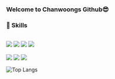 <!--
**Chanwoongs/Chanwoongs** is a ✨ _special_ ✨ repository because its `README.md` (this file) appears on your GitHub profile.

Here are some ideas to get you started:

- 🔭 I’m currently working on ...
- 🌱 I’m currently learning ...
- 👯 I’m looking to collaborate on ...
- 🤔 I’m looking for help with ...
- 💬 Ask me about ...
- 📫 How to reach me: ...
- 😄 Pronouns: ...
- ⚡ Fun fact: ...
-->

### Welcome to Chanwoongs Github😎

### 🌱 Skills
<div align=left> 
  <br>
  <img src="https://img.shields.io/badge/C++-00599C?style=flat&logo=Cplusplus&logoColor=white"/> 
  <img src="https://img.shields.io/badge/C%23-239120?style=flat&logo=C Sharp&logoColor=white"/>
  <img src="https://img.shields.io/badge/C-A8B9CC?style=flat&logo=C&logoColor=white"/> 
  <img src="https://img.shields.io/badge/Python-3776AB?style=flat&logo=Python&logoColor=white"/>
  </br>
  <br>
  <img src="https://img.shields.io/badge/Unreal-0E1128?style=flat&logo=Unreal Engine&logoColor=#A8B9CC"/> 
  <img src="https://img.shields.io/badge/DirectX11-e4dbff?style=flat&logo=DirectX11&logoColor=white"/>
  <img src="https://img.shields.io/badge/Unity-FFFFFF?style=flat&logo=Unity&logoColor=white"/> 
  </br>
  
  ![Top Langs](https://github-readme-stats.vercel.app/api/top-langs/?username=Chanwoongs&layout=compact&theme=transparent)
</div>
